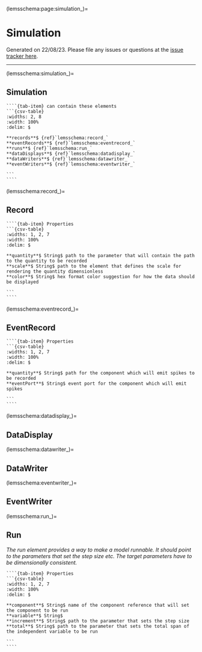 
(lemsschema:page:simulation_)=
# Simulation



Generated on 22/08/23.
Please file any issues or questions at the [issue tracker here](https://github.com/LEMS/LEMS/issues).

---

(lemsschema:simulation_)=
## Simulation

<i></i>

`````{tab-set}
````{tab-item} can contain these elements
```{csv-table}
:widths: 2, 8
:width: 100%
:delim: $

**records**$ {ref}`lemsschema:record_`
**eventRecords**$ {ref}`lemsschema:eventrecord_`
**runs**$ {ref}`lemsschema:run_`
**dataDisplays**$ {ref}`lemsschema:datadisplay_`
**dataWriters**$ {ref}`lemsschema:datawriter_`
**eventWriters**$ {ref}`lemsschema:eventwriter_`

```
````
`````
(lemsschema:record_)=
## Record

<i></i>

`````{tab-set}
````{tab-item} Properties
```{csv-table}
:widths: 1, 2, 7
:width: 100%
:delim: $

**quantity**$ String$ path to the parameter that will contain the path to the quantity to be recorded
**scale**$ String$ path to the element that defines the scale for rendering the quantity dimensionless
**color**$ String$ hex format color suggestion for how the data should be displayed

```
````
`````
(lemsschema:eventrecord_)=
## EventRecord

<i></i>

`````{tab-set}
````{tab-item} Properties
```{csv-table}
:widths: 1, 2, 7
:width: 100%
:delim: $

**quantity**$ String$ path for the component which will emit spikes to be recorded
**eventPort**$ String$ event port for the component which will emit spikes

```
````
`````
(lemsschema:datadisplay_)=
## DataDisplay

<i></i>


(lemsschema:datawriter_)=
## DataWriter

<i></i>


(lemsschema:eventwriter_)=
## EventWriter

<i></i>


(lemsschema:run_)=
## Run

<i>The run element provides a way to make a model runnable. It should point to the parameters that set the step size etc. The target parameters have to be dimensionally consistent.</i>

`````{tab-set}
````{tab-item} Properties
```{csv-table}
:widths: 1, 2, 7
:width: 100%
:delim: $

**component**$ String$ name of the component reference that will set the component to be run
**variable**$ String$ 
**increment**$ String$ path to the parameter that sets the step size
**total**$ String$ path to the parameter that sets the total span of the independent variable to be run

```
````
`````